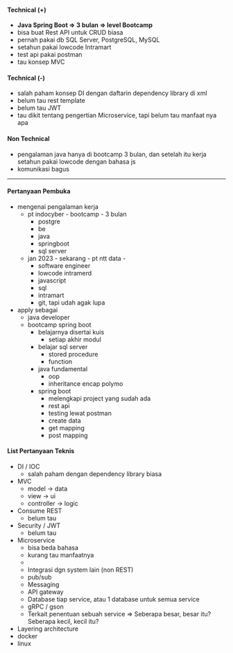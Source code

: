 #### Technical (+) 

- **Java Spring Boot => 3 bulan => level Bootcamp**  
- bisa buat Rest API untuk CRUD biasa
- pernah pakai db SQL Server, PostgreSQL, MySQL
- setahun pakai lowcode Intramart
- test api pakai postman
- tau konsep MVC

#### Technical (-)  

- salah paham konsep DI dengan daftarin dependency library di xml
- belum tau rest template
- belum tau JWT
- tau dikit tentang pengertian Microservice, tapi belum tau manfaat nya apa

#### Non Technical  

- pengalaman java hanya di bootcamp 3 bulan, dan setelah itu kerja setahun pakai lowcode dengan bahasa js
- komunikasi bagus 

---

#### Pertanyaan Pembuka

- mengenai pengalaman kerja  
	- pt indocyber - bootcamp - 3 bulan
		- postgre
		- be
		- java
		- springboot
		- sql server
	- jan 2023 - sekarang - pt ntt data - 
		- software engineer
		- lowcode intramerd
		- javascript
		- sql
		- intramart
		- git, tapi udah agak lupa
- apply sebagai
	- java developer
	- bootcamp spring boot
		- belajarnya disertai kuis
			- setiap akhir modul
		- belajar sql server
			- stored procedure
			- function
		- java fundamental
			- oop
			- inheritance encap polymo
		- spring boot
			- melengkapi project yang sudah ada
			- rest api
			- testing lewat postman
			- create data
			- get mapping
			- post mapping


#### List Pertanyaan Teknis

- DI / IOC
	- salah paham dengan dependency library biasa
- MVC
	- model -> data
	- view -> ui
	- controller -> logic
- Consume REST
	- belum tau
- Security / JWT
	- belum tau
- Microservice
	- bisa beda bahasa
	- kurang tau manfaatnya
	- 
	- Integrasi dgn system lain (non REST)
	- pub/sub
	- Messaging
	- API gateway
	- Database tiap service, atau 1 database untuk semua service
	- gRPC / gson
	- Terkait penentuan sebuah service => Seberapa besar, besar itu? Seberapa kecil, kecil itu?
- Layering architecture
- docker
- linux